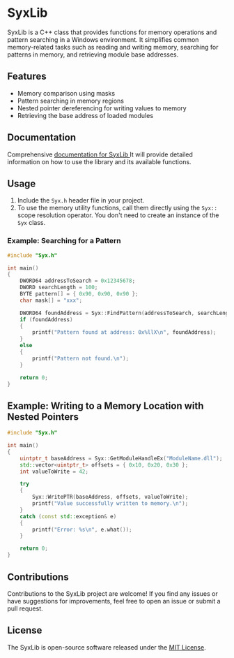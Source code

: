 # SyxLib

SyxLib is a C++ class that provides functions for memory operations and pattern searching in a Windows environment. It simplifies common memory-related tasks such as reading and writing memory, searching for patterns in memory, and retrieving module base addresses.

## Features

- Memory comparison using masks
- Pattern searching in memory regions
- Nested pointer dereferencing for writing values to memory
- Retrieving the base address of loaded modules

## Documentation

Comprehensive [documentation for SyxLib ](https://syxmem.mikuhyperpop.lol)It will provide detailed information on how to use the library and its available functions.

## Usage

1. Include the `Syx.h` header file in your project.
2. To use the memory utility functions, call them directly using the `Syx::` scope resolution operator. You don't need to create an instance of the `Syx` class.

### Example: Searching for a Pattern

```cpp
#include "Syx.h"

int main()
{
    DWORD64 addressToSearch = 0x12345678;
    DWORD searchLength = 100;
    BYTE pattern[] = { 0x90, 0x90, 0x90 };
    char mask[] = "xxx";

    DWORD64 foundAddress = Syx::FindPattern(addressToSearch, searchLength, pattern, mask);
    if (foundAddress)
    {
        printf("Pattern found at address: 0x%llX\n", foundAddress);
    }
    else
    {
        printf("Pattern not found.\n");
    }

    return 0;
}
```

## Example: Writing to a Memory Location with Nested Pointers
```cpp
#include "Syx.h"

int main()
{
    uintptr_t baseAddress = Syx::GetModuleHandleEx("ModuleName.dll");
    std::vector<uintptr_t> offsets = { 0x10, 0x20, 0x30 };
    int valueToWrite = 42;

    try
    {
        Syx::WritePTR(baseAddress, offsets, valueToWrite);
        printf("Value successfully written to memory.\n");
    }
    catch (const std::exception& e)
    {
        printf("Error: %s\n", e.what());
    }

    return 0;
}
```

## Contributions
Contributions to the SyxLib project are welcome! If you find any issues or have suggestions for improvements, feel free to open an issue or submit a pull request.

## License
The SyxLib is open-source software released under the [MIT License](https://github.com/SyxMem/Syx-Memory/blob/main/LICENSE).
